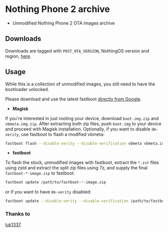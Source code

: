 # Nothing Phone 2 archive
* Unmodified Nothing Phone 2 OTA images archive

## Downloads
Downloads are tagged with `POST_OTA_VERSION`, NothingOS version and region, [here](https://github.com/arter97/nothing_archive/releases).

## Usage
While this is a collection of unmodified images, you still need to have the bootloader unlocked.

Please download and use the latest fastboot [directly from Google](https://developer.android.com/tools/releases/platform-tools).

 * **Magisk**

 If you're interested in just rooting your device, download `boot.img.zip` and `vbmeta.img.zip`. After extracting both zip files, push `boot.img` to your device and proceed with Magisk installation. Optionally, if you want to disable `dm-verity`, use fastboot to flash a modified vbmeta:

 ``` bash
 fastboot flash --disable-verity --disable-verification vbmeta vbmeta.img
 ```

 * **fastboot**

To flash the stock, unmodified images with fastboot, extract the `*.zst` files using zstd and extract the split zip files using 7z, and supply the final `fastboot-*-image.zip` to fastboot.

``` bash
fastboot update /path/to/fastboot-*-image.zip
```

or if you want to have `dm-verity` disabled:

``` bash
fastboot update --disable-verity --disable-verification /path/to/fastboot-*-image.zip
```

### Thanks to
[luk1337](https://github.com/luk1337/oplus_archive)